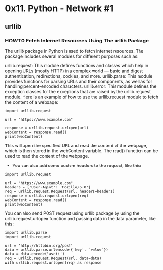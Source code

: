 # 0x11. Python - Network #1

## urllib

### HOWTO Fetch Internet Resources Using The urllib Package

The urllib package in Python is used to fetch internet resources. The package includes several modules for different purposes such as:

urllib.request: This module defines functions and classes which help in opening URLs (mostly HTTP) in a complex world — basic and digest authentication, redirections, cookies, and more.
urllib.parse: This module provides functions for parsing URLs and their components, as well as for handling percent-encoded characters.
urllib.error: This module defines the exception classes for the exceptions that are raised by the urllib.request module.
Here is an example of how to use the urllib.request module to fetch the content of a webpage:

```
import urllib.request

url = "https://www.example.com"

response = urllib.request.urlopen(url)
webContent = response.read()
print(webContent)
```

This will open the specified URL and read the content of the webpage, which is then stored in the webContent variable. The read() function can be used to read the content of the webpage.

- You can also add some custom headers to the request, like this:

```
import urllib.request

url = "https://www.example.com"
headers = {'User-Agent': 'Mozilla/5.0'}
req = urllib.request.Request(url, headers=headers)
response = urllib.request.urlopen(req)
webContent = response.read()
print(webContent)

```

You can also send POST request using urllib package by using the urllib.request.urlopen function and passing data in the data parameter, like this:

```
import urllib.parse
import urllib.request

url = 'http://httpbin.org/post'
data = urllib.parse.urlencode({'key': 'value'})
data = data.encode('ascii')
req = urllib.request.Request(url, data=data)
with urllib.request.urlopen(req) as response

```
